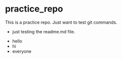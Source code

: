 # practice_repo
This is a practice repo. Just want to test git commands.

* just testing the readme.md file.
 - hello
 - hi
  - everyone
